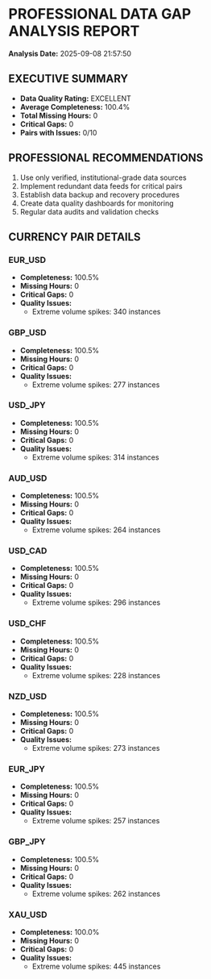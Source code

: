 # PROFESSIONAL DATA GAP ANALYSIS REPORT

**Analysis Date:** 2025-09-08 21:57:50

## EXECUTIVE SUMMARY

- **Data Quality Rating:** EXCELLENT
- **Average Completeness:** 100.4%
- **Total Missing Hours:** 0
- **Critical Gaps:** 0
- **Pairs with Issues:** 0/10

## PROFESSIONAL RECOMMENDATIONS

1. Use only verified, institutional-grade data sources
2. Implement redundant data feeds for critical pairs
3. Establish data backup and recovery procedures
4. Create data quality dashboards for monitoring
5. Regular data audits and validation checks

## CURRENCY PAIR DETAILS

### EUR_USD
- **Completeness:** 100.5%
- **Missing Hours:** 0
- **Critical Gaps:** 0
- **Quality Issues:**
  - Extreme volume spikes: 340 instances

### GBP_USD
- **Completeness:** 100.5%
- **Missing Hours:** 0
- **Critical Gaps:** 0
- **Quality Issues:**
  - Extreme volume spikes: 277 instances

### USD_JPY
- **Completeness:** 100.5%
- **Missing Hours:** 0
- **Critical Gaps:** 0
- **Quality Issues:**
  - Extreme volume spikes: 314 instances

### AUD_USD
- **Completeness:** 100.5%
- **Missing Hours:** 0
- **Critical Gaps:** 0
- **Quality Issues:**
  - Extreme volume spikes: 264 instances

### USD_CAD
- **Completeness:** 100.5%
- **Missing Hours:** 0
- **Critical Gaps:** 0
- **Quality Issues:**
  - Extreme volume spikes: 296 instances

### USD_CHF
- **Completeness:** 100.5%
- **Missing Hours:** 0
- **Critical Gaps:** 0
- **Quality Issues:**
  - Extreme volume spikes: 228 instances

### NZD_USD
- **Completeness:** 100.5%
- **Missing Hours:** 0
- **Critical Gaps:** 0
- **Quality Issues:**
  - Extreme volume spikes: 273 instances

### EUR_JPY
- **Completeness:** 100.5%
- **Missing Hours:** 0
- **Critical Gaps:** 0
- **Quality Issues:**
  - Extreme volume spikes: 257 instances

### GBP_JPY
- **Completeness:** 100.5%
- **Missing Hours:** 0
- **Critical Gaps:** 0
- **Quality Issues:**
  - Extreme volume spikes: 262 instances

### XAU_USD
- **Completeness:** 100.0%
- **Missing Hours:** 0
- **Critical Gaps:** 0
- **Quality Issues:**
  - Extreme volume spikes: 445 instances

